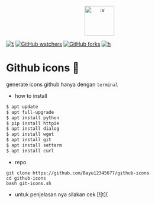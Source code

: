 <p align="center">
  <img src="https://i.postimg.cc/xCYbNNmh/images-2.jpg" title=":v" alt=":v" width="80" >
</p>

[![t](https://img.shields.io/static/v1?style=plastic&logo=appveyor&label=Code&message=by%20polygon&color=green)](https://youtube.com/channel/UCtu-GcxKL8kJBXpR1wfMgWg)
[![GitHub watchers](https://img.shields.io/github/watchers/Bayu12345677/github-icons?style=social)](https://youtube.com/channel/UCtu-GcxKL8kJBXpR1wfMgWg)
[![GitHub forks](https://img.shields.io/github/forks/Bayu12345677/github-icons?logo=%3Av&logoColor=green&style=plastic)](https://youtube.com/channel/UCtu-GcxKL8kJBXpR1wfMgWg)
[![h](https://img.shields.io/github/issues/Bayu12345677/github-icons)](https://youtube.com/channel/UCtu-GcxKL8kJBXpR1wfMgWg)

# Github icons 📱

generate icons github hanya dengan `terminal`

* how to install
```dart
$ apt update
$ apt full-upgrade
$ apt install python
$ pip install httpie
$ apt install dialog
$ apt install wget
$ apt install git
$ apt install setterm
$ apt install curl
```

- repo
```
git clone https://github.com/Bayu12345677/github-icons
cd github-icons
bash git-icons.sh
```

- untuk penjelasan nya silakan cek [![t](
